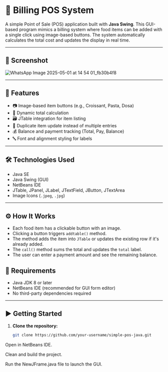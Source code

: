 # 🧾 Billing POS System 

A simple Point of Sale (POS) application built with **Java Swing**. This GUI-based program mimics a billing system where food items can be added with a single click using image-based buttons. The system automatically calculates the total cost and updates the display in real time.

---

## 📸 Screenshot


![WhatsApp Image 2025-05-01 at 14 54 01_fb30b4f8](https://github.com/user-attachments/assets/e57d8ac0-328f-4d9c-9ad9-19cadfd6348a)



---

## 🚀 Features

- 📷 Image-based item buttons (e.g., Croissant, Pasta, Dosa)
- 🧮 Dynamic total calculation
- 🗃️ JTable integration for item listing
- 🔁 Duplicate item update instead of multiple entries
- 💰 Balance and payment tracking (Total, Pay, Balance)
- 🔤 Font and alignment styling for labels

---

## 🛠 Technologies Used

- Java SE
- Java Swing (GUI)
- NetBeans IDE
- JTable, JPanel, JLabel, JTextField, JButton, JTextArea
- Image Icons (`.jpeg`, `.jpg`)

---

## ⚙️ How It Works

- Each food item has a clickable button with an image.
- Clicking a button triggers `addtable()` method.
- The method adds the item into `JTable` or updates the existing row if it's already added.
- The `call()` method sums the total and updates the `total` label.
- The user can enter a payment amount and see the remaining balance.

## 🧰 Requirements

- Java JDK 8 or later  
- NetBeans IDE (recommended for GUI form editor)
- No third-party dependencies required

---

## ▶️ Getting Started

1. **Clone the repository:**

   ```bash
   git clone https://github.com/your-username/simple-pos-java.git
Open in NetBeans IDE.

Clean and build the project.

Run the NewJFrame.java file to launch the GUI.
